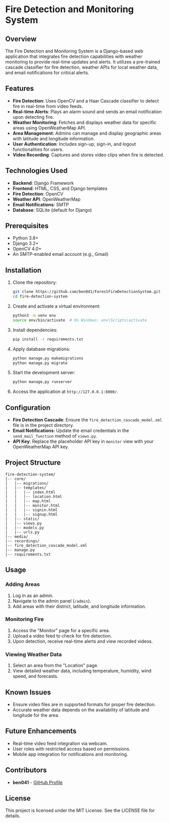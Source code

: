 # Fire Detection and Monitoring System

## Overview
The Fire Detection and Monitoring System is a Django-based web application that integrates fire detection capabilities with weather monitoring to provide real-time updates and alerts. It utilizes a pre-trained cascade classifier for fire detection, weather APIs for local weather data, and email notifications for critical alerts.

## Features
- **Fire Detection**: Uses OpenCV and a Haar Cascade classifier to detect fire in real-time from video feeds.
- **Real-time Alerts**: Plays an alarm sound and sends an email notification upon detecting fire.
- **Weather Monitoring**: Fetches and displays weather data for specific areas using OpenWeatherMap API.
- **Area Management**: Admins can manage and display geographic areas with latitude and longitude information.
- **User Authentication**: Includes sign-up, sign-in, and logout functionalities for users.
- **Video Recording**: Captures and stores video clips when fire is detected.

## Technologies Used
- **Backend**: Django Framework
- **Frontend**: HTML, CSS, and Django templates
- **Fire Detection**: OpenCV
- **Weather API**: OpenWeatherMap
- **Email Notifications**: SMTP
- **Database**: SQLite (default for Django)

## Prerequisites
- Python 3.8+
- Django 3.2+
- OpenCV 4.0+
- An SMTP-enabled email account (e.g., Gmail)

## Installation
1. Clone the repository:
    ```bash
    git clone https://github.com/ben041/ForestFireDetectionSystem.git
    cd fire-detection-system
    ```

2. Create and activate a virtual environment:
    ```bash
    python3 -m venv env
    source env/bin/activate  # On Windows: env\Scripts\activate
    ```

3. Install dependencies:
    ```bash
    pip install -r requirements.txt
    ```

4. Apply database migrations:
    ```bash
    python manage.py makemigrations
    python manage.py migrate
    ```

5. Start the development server:
    ```bash
    python manage.py runserver
    ```

6. Access the application at `http://127.0.0.1:8000/`.

## Configuration
- **Fire Detection Cascade**: Ensure the `fire_detection_cascade_model.xml` file is in the project directory.
- **Email Notifications**: Update the email credentials in the `send_mail_function` method of `views.py`.
- **API Key**: Replace the placeholder API key in `monitor` view with your OpenWeatherMap API key.

## Project Structure
```
fire-detection-system/
|-- core/
|   |-- migrations/
|   |-- templates/
|   |   |-- index.html
|   |   |-- location.html
|   |   |-- map.html
|   |   |-- monitor.html
|   |   |-- signin.html
|   |   |-- signup.html
|   |-- static/
|   |-- views.py
|   |-- models.py
|   |-- urls.py
|-- media/
|-- recordings/
|-- fire_detection_cascade_model.xml
|-- manage.py
|-- requirements.txt
```

## Usage
### Adding Areas
1. Log in as an admin.
2. Navigate to the admin panel (`/admin`).
3. Add areas with their district, latitude, and longitude information.

### Monitoring Fire
1. Access the "Monitor" page for a specific area.
2. Upload a video feed to check for fire detection.
3. Upon detection, receive real-time alerts and view recorded videos.

### Viewing Weather Data
1. Select an area from the "Location" page.
2. View detailed weather data, including temperature, humidity, wind speed, and forecasts.

## Known Issues
- Ensure video files are in supported formats for proper fire detection.
- Accurate weather data depends on the availability of latitude and longitude for the area.

## Future Enhancements
- Real-time video feed integration via webcam.
- User roles with restricted access based on permissions.
- Mobile app integration for notifications and monitoring.

## Contributors
- **ben041** - [GitHub Profile](https://github.com/ben041)

## License
This project is licensed under the MIT License. See the LICENSE file for details.

